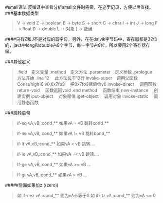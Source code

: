 #smali语法
反编译中查看分析smali文件时需要，在这里记录，方便以后查找。
###基本数据类型
>V -> void
>Z -\> boolean
>B -\> byte
>S -\> short
>C -\> char
>I -\> int
>J -\> long
>F -\> float
>D -\> double
>L -\> 对象
>[ -\> 数组

####只有Z和J不是对应的首字母，另外，在在dalvik字节码中，寄存器都是32位的，java中long和double占8个字节，每一字节占8位，所以要用2个寄存器存储。

###其他定义
>.field&emsp;定义变量
>.method&emsp;定义方法
>.parameter&emsp;定义参数
>.prologue&emsp;方法开始
>.line 12 &emsp;此方法位于12行
>invoke-super&emsp;调用父函数
>Const/high16 v0,0x7fo3 &emsp;把0x7fo3赋值给v0
>invoke-direct &emsp;调用函数
>return-void &emsp;函数返回void
>.end method &emsp;函数结束
>new-instance &emsp;创建实例
>iput-object &emsp;对象赋值
>iget-object &emsp;调用对象
>invoke-static &emsp;调用静态函数

###跳转语句

>if-eq vA,vB,:cond\_\*\* 如果vA = vB 跳转cond\_\*\*

>if-ne vA,vB,:cond\_\*\* 如果vA != vB 跳转bond\_\*\*

>if-It vA,vB,:cond\_\*\* 如果vA \< vB 跳转….

>if-Ie vA,vB,:cond\_\*\* 如果vA =\< vB 跳转….

>If-ge vA,vB,:cond\_\*\* 如果vA \>= vB …

>If-gt vA,vB,:cond\_\*\* 如果vA \> vB …

#####后面如果加z  ((zero))
>如 if-nez vA,:cond\_\*\* 则为vA不等于0
>如 if-Itz vA,:cond_** 则为vA <= 0
